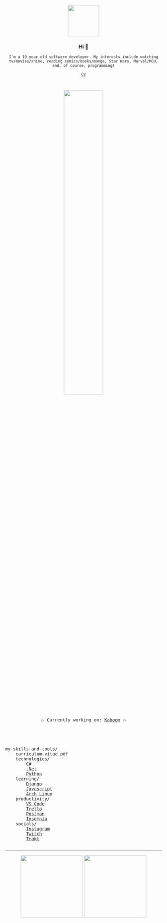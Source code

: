 <div align="center">
  <img src="https://media4.giphy.com/media/Nx0rz3jtxtEre/giphy.gif" width="auto" height="100px">
  <h3>Hi 👋</h3>
  <p><code>I'm a 19 year old software developer. My interests include watching tv/movies/anime, reading comics/books/manga, Star Wars, Marvel/MCU, and, of course, programming!</code></p>
  <code><a href="https://crxssed7.github.io/assets/img/Tanveer%20CV.pdf">CV</a></code>
  <br>
  <pre>
    <p align="center"><img src="https://github.com/kaboom-db/kaboom-api/blob/master/brand%20assets/KABOOM.png?raw=true" width="50%" height="auto" /></p>
    <p align="center">💥 Currently working on: <a href="https://github.com/kaboom-db/kaboom-api">Kaboom</a> 💥</p>
  </pre>
</div>

<pre>

my-skills-and-tools/ 
    curriculum-vitae.pdf 
    technologies/ 
        <a href="https://github.com/crxssed7?tab=repositories&amp;q=&amp;type=&amp;language=c#&amp;sort=">C#</a> 
        <a href="https://github.com/crxssed7?tab=repositories&amp;q=&amp;type=&amp;language=c#&amp;sort=">.Net</a> 
        <a href="https://github.com/crxssed7?tab=repositories&amp;q=&amp;type=&amp;language=python&amp;sort=">Python</a> 
    learning/ 
        <a href="https://github.com/crxssed7?tab=repositories&amp;q=&amp;type=&amp;language=python&amp;sort=">Django</a> 
        <a href="https://github.com/crxssed7?tab=repositories&amp;q=&amp;type=&amp;language=javascript&amp;sort=">Javascript</a> 
        <a href="https://github.com/crxssed7?tab=repositories&amp;q=&amp;type=&amp;language=shell&amp;sort=">Arch Linux</a> 
    productivity/ 
        <a href="https://code.visualstudio.com">VS Code</a> 
        <a href="https://trello.com">Trello</a> 
        <a href="https://www.postman.com">Postman</a> 
        <a href="https://insomnia.rest">Insomnia</a> 
    socials/ 
        <a href="https://www.instagram.com/crxssed7/">Instagram</a> 
        <a href="https://www.twitch.tv/crxssed7">Twitch</a> 
        <a href="https://trakt.tv/users/crxssed">Trakt</a>

</pre>

<hr>
<div align="center">
  <a href="https://trakt.tv/users/crxssed"><img src="https://trakt-widgets.herokuapp.com/crxssed/watched/card" width="auto" height="200px"></a>
  <a href="https://tv-quote.herokuapp.com/"><img src="https://tv-quote.herokuapp.com/quote" height="200px" width="auto"></a>
  <br><br>
</div>
